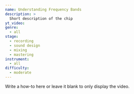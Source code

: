 ```yaml
---
name: Understanding Frequency Bands
description: >
  Short description of the chip
yt_video:
genre:
  - all
stage:
  - recording
  - sound design
  - mixing
  - mastering
instrument:
  - all
difficulty:
  - moderate
---
```

Write a how-to here or leave it blank to only display the video.
